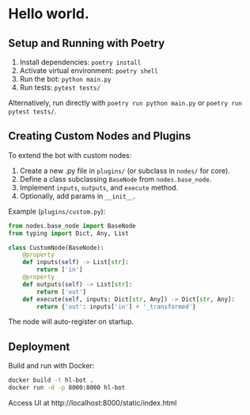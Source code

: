 # Hello world.

## Setup and Running with Poetry

1. Install dependencies: `poetry install`
2. Activate virtual environment: `poetry shell`
3. Run the bot: `python main.py`
4. Run tests: `pytest tests/`

Alternatively, run directly with `poetry run python main.py` or `poetry run pytest tests/`. 

## Creating Custom Nodes and Plugins

To extend the bot with custom nodes:
1. Create a new .py file in `plugins/` (or subclass in `nodes/` for core).
2. Define a class subclassing `BaseNode` from `nodes.base_node`.
3. Implement `inputs`, `outputs`, and `execute` method.
4. Optionally, add params in `__init__`.

Example (`plugins/custom.py`):
```python
from nodes.base_node import BaseNode
from typing import Dict, Any, List

class CustomNode(BaseNode):
    @property
    def inputs(self) -> List[str]:
        return ['in']
    @property
    def outputs(self) -> List[str]:
        return ['out']
    def execute(self, inputs: Dict[str, Any]) -> Dict[str, Any]:
        return {'out': inputs['in'] + '_transformed'}
```
The node will auto-register on startup.

## Deployment

Build and run with Docker:
```bash
docker build -t hl-bot .
docker run -d -p 8000:8000 hl-bot
```
Access UI at http://localhost:8000/static/index.html 
